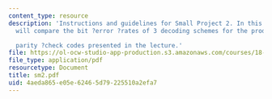 ```yaml
---
content_type: resource
description: 'Instructions and guidelines for Small Project 2. In this project, we
  will compare the bit ?error ?rates of 3 decoding schemes for the product of

  parity ?check codes presented in the lecture.'
file: https://ol-ocw-studio-app-production.s3.amazonaws.com/courses/18-413-error-correcting-codes-laboratory-spring-2004/4aeda865e05e62465d79225510a2efa7_sm2.pdf
file_type: application/pdf
resourcetype: Document
title: sm2.pdf
uid: 4aeda865-e05e-6246-5d79-225510a2efa7
---
```

